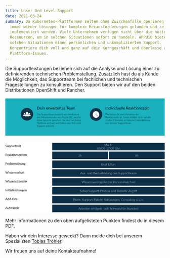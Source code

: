 ```yaml
---
title: Unser 3rd Level Support
date: 2021-03-24
summary: Da Kubernetes-Plattformen selten ohne Zwischenfälle operieren, müssen
  immer wieder Lösungen für komplexe Herausforderungen gefunden und zeitnah
  implementiert werden. Viele Unternehmen verfügen nicht über die nötigen
  Ressourcen, um in solchen Situationen sofort zu handeln. APPUiO bietet dir in
  solchen Situationen einen persönlichen und unkomplizierten Support.
  Konzentriere dich voll und ganz auf dein Kerngeschäft und überlasse uns deine
  Plattform-Issues.
---
```

Die Supportleistungen beziehen sich auf die Analyse und Lösung einer zu definierenden technischen Problemstellung. Zusätzlich hast du als Kunde die Möglichkeit, das Supportteam bei fachlichen und technischen Fragestellungen zu konsultieren. Den Support bieten wir auf den beiden Distributionen OpenShift und Rancher.

![](3rd-level-support_teil_1.png)

![](3rd-level-support_teil_2.png)

Mehr Informationen zu den oben aufgelisteten Punkten findest du in diesem PDF.

Haben wir dein Interesse geweckt? Dann melde dich bei unserem Spezialisten [Tobias Tröhler](mailto:troehler@puzzle.ch).

Wir freuen uns auf deine Kontaktaufnahme!